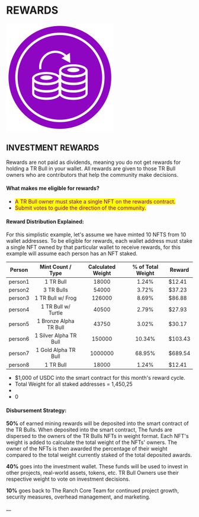 # REWARDS

![](<../../.gitbook/assets/Compounding Illustration.svg>)&#x20;



## INVESTMENT REWARDS

Rewards are not paid as dividends, meaning you do not get rewards for holding a TR Bull in your wallet. All rewards are given to those TR Bull owners who are contributors that help the community make decisions.&#x20;

#### What makes me eligible for rewards?&#x20;

* <mark style="color:purple;">A TR Bull owner must stake a single NFT on the rewards contract.</mark>
* <mark style="color:purple;">Submit votes to guide the direction of the community.</mark>&#x20;



#### Reward Distribution Explained:

For this simplistic example, let's assume we have minted 10 NFTS from 10 wallet addresses. To be eligible for rewards, each wallet address must stake a single NFT owned by that particular wallet to receive rewards, for this example will assume each person has an NFT staked.

|  Person |    Mint Count / Type   | Calculated Weight | % of Total Weight | Reward  |
| :-----: | :--------------------: | :---------------: | :---------------: | ------- |
| person1 |        1 TR Bull       |       18000       |       1.24%       | $12.41  |
| person2 |       3 TR Bulls       |       54000       |       3.72%       | $37.23  |
| person3 |    1 TR Bull w/ Frog   |       126000      |       8.69%       | $86.88  |
| person4 |   1 TR Bull w/ Turtle  |       40500       |       2.79%       | $27.93  |
| person5 | 1 Bronze Alpha TR Bull |       43750       |       3.02%       | $30.17  |
| person6 | 1 Silver Alpha TR Bull |       150000      |       10.34%      | $103.43 |
| person7 |  1 Gold Alpha TR Bull  |      1000000      |       68.95%      | $689.54 |
| person8 |        1 TR Bull       |       18000       |       1.24%       | $12.41  |

&#x20;

* $1,000 of USDC into the smart contract for this month's reward cycle.
* Total Weight for all staked addresses = 1,450,25
*
* 0&#x20;

#### Disbursement Strategy:

**50%** of earned mining rewards will be deposited into the smart contract of the TR Bulls. When deposited into the smart contract, The funds are dispersed to the owners of the TR Bulls NFTs in weight format. Each NFT's weight is added to calculate the total weight of the NFTs' owners. The owner of the NFTs is then awarded the percentage of their weight compared to the total weight currently staked of the total deposited awards.&#x20;

**40%** goes into the investment wallet. These funds will be used to invest in other projects, real-world assets, tokens, etc. TR Bull Owners use their respective weight to vote on investment decisions.

**10%** goes back to The Ranch Core Team for continued project growth, security measures, overhead management, and marketing.&#x20;

&#x20;__&#x20;
